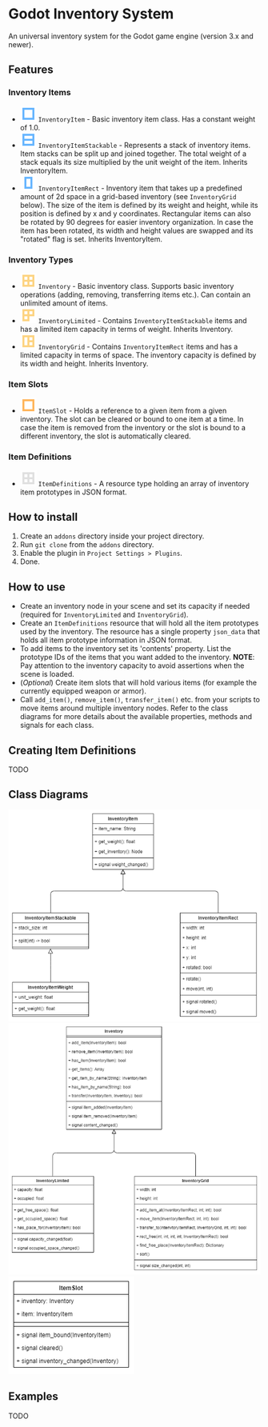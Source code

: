 # Godot Inventory System

An universal inventory system for the Godot game engine (version 3.x and newer).

## Features

### Inventory Items

* ![](images/icon_item.svg "InventoryItem icon") `InventoryItem` - Basic inventory item class. Has a constant weight of 1.0.
* ![](images/icon_item_stackable.svg "InventoryItemStackable icon") `InventoryItemStackable` - Represents a stack of inventory items. Item stacks can be split up and joined together. The total weight of a stack equals its size multiplied by the unit weight of the item. Inherits InventoryItem.
* ![](images/icon_item_rect.svg "InventoryItemRect icon") `InventoryItemRect` - Inventory item that takes up a predefined amount of 2d space in a grid-based inventory (see `InventoryGrid` below). The size of the item is defined by its weight and height, while its position is defined by x and y coordinates. Rectangular items can also be rotated by 90 degrees for easier inventory organization. In case the item has been rotated, its width and height values are swapped and its "rotated" flag is set. Inherits InventoryItem.

### Inventory Types

* ![](images/icon_inventory.svg "Inventory icon") `Inventory` - Basic inventory class. Supports basic inventory operations (adding, removing, transferring items etc.). Can contain an unlimited amount of items.
* ![](images/icon_inventory_limited.svg "InventoryLimited icon") `InventoryLimited` - Contains `InventoryItemStackable` items and has a limited item capacity in terms of weight. Inherits Inventory.
* ![](images/icon_inventory_grid.svg "InventoryGrid icon") `InventoryGrid` - Contains `InventoryItemRect` items and has a limited capacity in terms of space. The inventory capacity is defined by its width and height. Inherits Inventory.

### Item Slots

* ![](images/icon_item_slot.svg "ItemSlot icon") `ItemSlot` - Holds a reference to a given item from a given inventory. The slot can be cleared or bound to one item at a time. In case the item is removed from the inventory or the slot is bound to a different inventory, the slot is automatically cleared.

### Item Definitions

* ![](images/icon_item_definitions.svg "ItemDefinitions icon") `ItemDefinitions` - A resource type holding an array of inventory item prototypes in JSON format.

## How to install

1. Create an `addons` directory inside your project directory.
2. Run `git clone` from the `addons` directory.
3. Enable the plugin in `Project Settings > Plugins`.
4. Done.

## How to use

* Create an inventory node in your scene and set its capacity if needed (required for `InventoryLimited` and `InventoryGrid`).
* Create an `ItemDefinitions` resource that will hold all the item prototypes used by the inventory. The resource has a single property `json_data` that holds all item prototype information in JSON format.
* To add items to the inventory set its 'contents' property. List the prototype IDs of the items that you want added to the inventory.
    **NOTE**: Pay attention to the inventory capacity to avoid assertions when the scene is loaded.
* (*Optional*) Create item slots that will hold various items (for example the currently equipped weapon or armor).
* Call `add_item()`, `remove_item()`, `transfer_item()` etc. from your scripts to move items around multiple inventory nodes. Refer to the class diagrams for more details about the available properties, methods and signals for each class.

## Creating Item Definitions

TODO

## Class Diagrams

![InventoryItem class diagram](images/cd_inventory_item.png "InventoryItem class diagram")
![Inventory class diagram](images/cd_inventory.png "Inventory class diagram")
![ItemSlot class diagram](images/cd_item_slot.png "ItemSlot class diagram")

## Examples

TODO